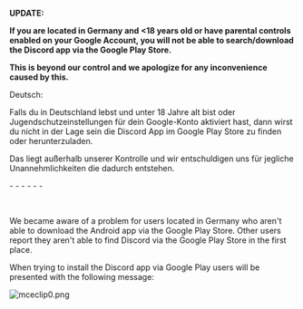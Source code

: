<p class="wysiwyg-text-align-left"><strong>UPDATE:</strong></p>
<p class="wysiwyg-text-align-left"><strong>If you are located in Germany and &lt;18 years old or have parental controls enabled on your Google Account, you will not be able to search/download the Discord app via the Google Play Store.</strong></p>
<p class="wysiwyg-text-align-left"><strong>This is beyond our control and we apologize for any inconvenience caused by this.</strong></p>
<p class="wysiwyg-text-align-left">Deutsch:</p>
<p>Falls du in Deutschland lebst und unter 18 Jahre alt bist oder Jugendschutzeinstellungen für dein Google-Konto aktiviert hast, dann wirst du nicht in der Lage sein die Discord App im Google Play Store zu finden oder herunterzuladen.</p>
<p>Das liegt außerhalb unserer Kontrolle und wir entschuldigen uns für jegliche Unannehmlichkeiten die dadurch entstehen.</p>
<p>- - - - - - </p>
<p> </p>
<p>We became aware of a problem for users located in Germany who aren't able to download the Android app via the Google Play Store. Other users report they aren't able to find Discord via the Google Play Store in the first place.</p>
<p>When trying to install the Discord app via Google Play users will be presented with the following message:</p>
<p class="wysiwyg-text-align-center"><img src="https://support.discord.com/hc/article_attachments/4411200810903/mceclip0.png" alt="mceclip0.png"></p>